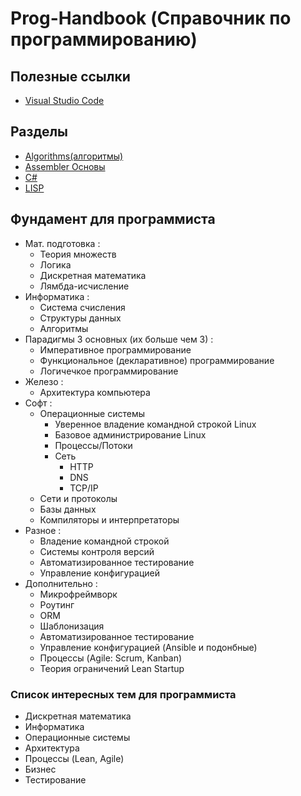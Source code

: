 # Prog-Handbook (Справочник по программированию)

## Полезные ссылки

* [Visual Studio Code](https://code.visualstudio.com)

## Разделы

* [Algorithms(алгоритмы)](src/algorithms/)
* [Assembler Основы](assem.md)
* [C#](src/cs/)
* [LISP](src/lisp/)



## Фундамент для программиста

* Мат. подготовка :
	* Теория множеств
	* Логика
	* Дискретная математика
	* Лямбда-исчисление
* Информатика :
	* Система счисления
	* Структуры данных
	* Алгоритмы
* Парадигмы 3 основных (их больше чем 3) :
	* Императивное программирование
	* Функциональное (декларативное) программирование
	* Логичечкое программирование
* Железо :
	* Архитектура компьютера
* Софт :
	* Операционные системы
		* Уверенное владение командной строкой Linux
		* Базовое администрирование Linux
		* Процессы/Потоки
		* Сеть
			* HTTP
			* DNS
			* TCP/IP
	* Сети и протоколы
	* Базы данных 
	* Компиляторы и интерпретаторы
* Разное : 
	* Владение командной строкой
	* Системы контроля версий
	* Автоматизированное тестирование
	* Управление конфигурацией
* Дополнительно :
	* Микрофреймворк
	* Роутинг
	* ORM 
	* Шаблонизация
	* Автоматизированное тестирование
	* Управление конфигурацией (Ansible и подонбные)
	* Процессы (Agile: Scrum, Kanban)
	* Теория ограничений Lean Startup

### Список интересных тем для программиста

* Дискретная математика
* Информатика
* Операционные системы
* Архитектура
* Процессы (Lean, Agile)
* Бизнес
* Тестирование